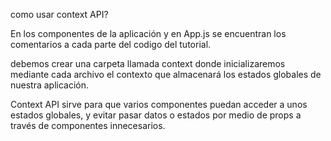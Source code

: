 como usar context API?

En los componentes de la aplicación y en App.js se encuentran los comentarios a cada parte del codigo del tutorial.

debemos crear una carpeta llamada context donde inicializaremos mediante cada archivo el contexto que almacenará los estados globales de nuestra aplicación.

Context API sirve para que varios componentes puedan acceder a unos estados globales, y evitar pasar datos o estados por medio de props a través de componentes innecesarios. 
